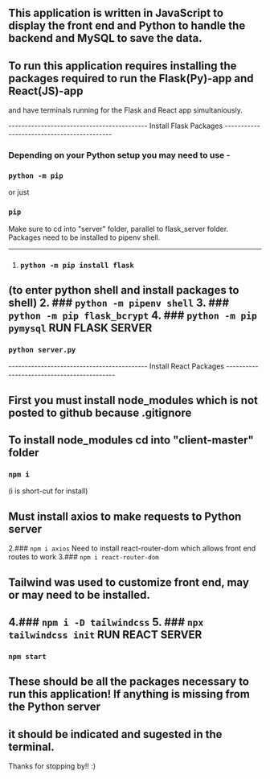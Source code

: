 ## This application is written in JavaScript to display the front end and Python to handle the backend and MySQL to save the data.

## To run this application requires installing the packages required to run the Flask(Py)-app and React(JS)-app 
and have terminals running for the Flask and React app simultaniously. 

------------------------------------------- Install Flask Packages -------------------------------------------
### Depending on your Python setup you may need to use -

### `python -m pip`
  or just 
### `pip`

Make sure to cd into "server" folder, parallel to flask_server folder.
Packages need to be installed to pipenv shell.
______________________________________________________________________
1. ### `python -m pip install flask `
(to enter python shell and install packages to shell)
2. ### `python -m pipenv shell`
3. ### `python -m pip flask_bcrypt`
4. ### `python -m pip pymysql`
RUN FLASK SERVER
----------------
### `python server.py`

------------------------------------------- Install React Packages -------------------------------------------
## First you must install node_modules which is not posted to github because .gitignore
## To install node_modules cd into "client-master" folder
### `npm i`
(i is short-cut for install)

## Must install axios to make requests to Python server
2.### `npm i axios`
Need to install react-router-dom which allows front end routes to work
3.### `npm i react-router-dom`

## Tailwind was used to customize front end, may or may need to be installed. 
4.### `npm i -D tailwindcss`
5. ### `npx tailwindcss init`
RUN REACT SERVER
----------------
### `npm start`

## These should be all the packages necessary to run this application! If anything is missing from the Python server 
## it should be indicated and sugested in the terminal. 

Thanks for stopping by!! :)
 
